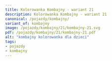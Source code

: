 ```yaml
---
title: Kolorowanka Kombajny - wariant 21
description: Kolorowanka Kombajny - wariant 21
canonical: /pojazdy/kombajny/
variant_of: kombajny
image: /pojazdy/kombajny/21/kombajny-21.svg
pdf: /pojazdy/kombajny/21/kombajny-21.pdf
alt: "kombajny kolorowanka dla dzieci"
tags:
- pojazdy
- kombajny
---
```


